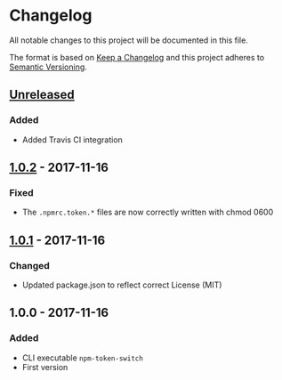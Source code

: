 # Changelog
All notable changes to this project will be documented in this file.

The format is based on [Keep a Changelog](http://keepachangelog.com/en/1.0.0/)
and this project adheres to [Semantic Versioning](http://semver.org/spec/v2.0.0.html).

## [Unreleased]
### Added
- Added Travis CI integration

## [1.0.2] - 2017-11-16
### Fixed
- The `.npmrc.token.*` files are now correctly written with chmod 0600

## [1.0.1] - 2017-11-16
### Changed
- Updated package.json to reflect correct License (MIT)

## 1.0.0 - 2017-11-16
### Added
- CLI executable `npm-token-switch`
- First version


[Unreleased]: https://github.com/meister/npm-token-switch/compare/v1.0.2...HEAD
[1.0.2]: https://github.com/meister/npm-token-switch/compare/v1.0.1...v1.0.2
[1.0.1]: https://github.com/meister/npm-token-switch/compare/v1.0.0...v1.0.1